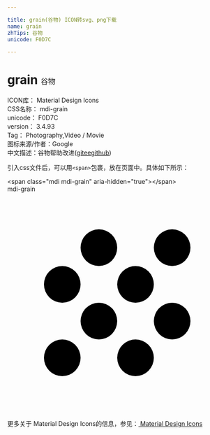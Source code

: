 ```yaml
---

title: grain(谷物) ICON转svg、png下载
name: grain
zhTips: 谷物
unicode: F0D7C

---
```


# grain  <small style="font-size: 60%;font-weight: 100">谷物</small>


<div class="detail-page">
<p>
<span>
ICON库：
<span class="badge-secondary badge">Material Design Icons</span> 
</span>
<br/>
<span>
CSS名称：
<span class="badge-secondary badge">mdi-grain</span> 
</span>
<br/>
<span>
unicode：
<span class="badge-secondary badge">F0D7C</span> 
</span>
<br/>
<span>
version：
<span class="badge-secondary badge">3.4.93</span> 
</span>
<br/>
<span>Tag：
<span class="badge-light badge">Photography,Video / Movie</span>
</span>
<br/>
<span>图标来源/作者：<span class="badge-light badge">Google</span></span> 
<br/>
<span class="zh-detail">中文描述：<span class="badge-primary badge">谷物</span><span class="help-link"><span>帮助改进</span>(<a href="https://gitee.com/liuwave/icon-helper/edit/master/json/material/grain.json" target="_blank" rel="noopener noreferrer">gitee</a><a href="https://github.com/liuwave/icon-helper/edit/master/json/material/grain.json" target="_blank" rel="noopener noreferrer">github</a></span>)</span><br/>
</p>
</div>
<div class="alert alert-dark">
  <i class="mdi mdi-grain mdi-48px"></i>
  <i class="mdi mdi-grain mdi-36px"></i>
  <i class="mdi mdi-grain mdi-24px"></i>
  <i class="mdi mdi-grain mdi-18px"></i>
</div>
<div>
  <p>引入css文件后，可以用<code>&lt;span&gt;</code>包裹，放在页面中。具体如下所示：    
  </p>
  <div class="alert alert-primary" style="font-size: 14px">
    &lt;span class="mdi mdi-grain" aria-hidden="true"&gt;&lt;/span&gt;
    <copy-btn content='<span class="mdi mdi-grain" aria-hidden="true"></span>'></copy-btn>
  </div>
  <div class="alert alert-secondary">
    <i class="mdi mdi-grain"
    style="font-size: 24px"
    aria-hidden="true"></i> mdi-grain
    <copy-btn content="mdi-grain" btn-title="复制图标名称"></copy-btn>
  </div>
</div>
<div id="svg" class="svg-wrap">
<svg xmlns="http://www.w3.org/2000/svg" viewBox="0 0 24 24"><path d="M10,12A2,2 0 0,0 8,14A2,2 0 0,0 10,16A2,2 0 0,0 12,14A2,2 0 0,0 10,12M6,8A2,2 0 0,0 4,10A2,2 0 0,0 6,12A2,2 0 0,0 8,10A2,2 0 0,0 6,8M6,16A2,2 0 0,0 4,18A2,2 0 0,0 6,20A2,2 0 0,0 8,18A2,2 0 0,0 6,16M18,8A2,2 0 0,0 20,6A2,2 0 0,0 18,4A2,2 0 0,0 16,6A2,2 0 0,0 18,8M14,16A2,2 0 0,0 12,18A2,2 0 0,0 14,20A2,2 0 0,0 16,18A2,2 0 0,0 14,16M18,12A2,2 0 0,0 16,14A2,2 0 0,0 18,16A2,2 0 0,0 20,14A2,2 0 0,0 18,12M14,8A2,2 0 0,0 12,10A2,2 0 0,0 14,12A2,2 0 0,0 16,10A2,2 0 0,0 14,8M10,4A2,2 0 0,0 8,6A2,2 0 0,0 10,8A2,2 0 0,0 12,6A2,2 0 0,0 10,4Z" /></svg>
</div>
<detail full-name='mdi-grain'></detail>
    
<div><p>更多关于 Material Design Icons的信息，参见：<a target="_blank" href="https://iconhelper.cn/material.html"> Material Design Icons</a>
</p></div>
